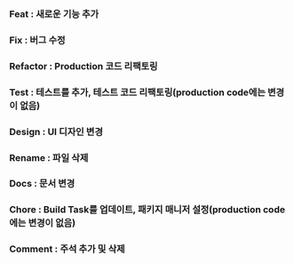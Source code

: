 
### Feat : 새로운 기능 추가
### Fix : 버그 수정
### Refactor : Production 코드 리팩토링
### Test : 테스트를 추가, 테스트 코드 리팩토링(production code에는 변경이 없음)
### Design : UI 디자인 변경
### Rename : 파일 삭제
### Docs : 문서 변경
### Chore : Build Task를 업데이트, 패키지 매니저 설정(production code에는 변경이 없음)
### Comment : 주석 추가 및 삭제
